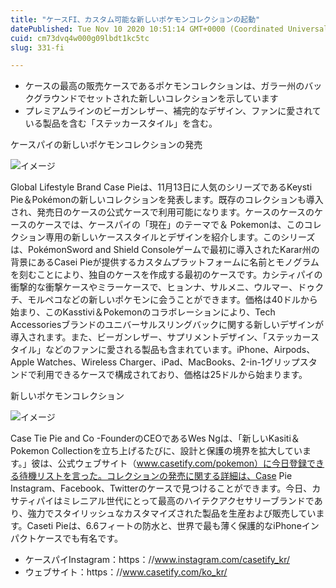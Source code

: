```yaml
---
title: "ケースFI、カスタム可能な新しいポケモンコレクションの起動"
datePublished: Tue Nov 10 2020 10:51:14 GMT+0000 (Coordinated Universal Time)
cuid: cm73dvq4w000g09lbdt1kc5tc
slug: 331-fi

---
```



- ケースの最高の販売ケースであるポケモンコレクションは、ガラー州のバックグラウンドでセットされた新しいコレクションを示しています
- プレミアムラインのビーガンレザー、補完的なデザイン、ファンに愛されている製品を含む「ステッカースタイル」を含む。

ケースパイの新しいポケモンコレクションの発売

![イメージ](https://cdn.hashnode.com/res/hashnode/image/upload/v1739453794672/9ab28b10-0c86-46b8-9959-b1a95281aff3.jpeg)

Global Lifestyle Brand Case Pieは、11月13日に人気のシリーズであるKeysti Pie＆Pokémonの新しいコレクションを発表します。既存のコレクションも導入され、発売日のケースの公式ケースで利用可能になります。ケースのケースのケースのケースでは、ケースパイの「現在」のテーマで＆ Pokemonは、このコレクション専用の新しいケーススタイルとデザインを紹介します。このシリーズは、PokémonSword and Shield Consoleゲームで最初に導入されたKarar州の背景にあるCasei Pieが提供するカスタムプラットフォームに名前とモノグラムを刻むことにより、独自のケースを作成する最初のケースです。カシティパイの衝撃的な衝撃ケースやミラーケースで、ヒョンナ、サルメニ、ウルマー、ドゥクチ、モルペコなどの新しいポケモンに会うことができます。価格は40ドルから始まり、このKasstivi＆Pokemonのコラボレーションにより、Tech Accessoriesブランドのユニバーサルスリングバックに関する新しいデザインが導入されます。また、ビーガンレザー、サプリメントデザイン、「ステッカースタイル」などのファンに愛される製品も含まれています。iPhone、Airpods、Apple Watches、Wireless Charger、iPad、MacBooks、2-in-1グリップスタンドで利用できるケースで構成されており、価格は25ドルから始まります。

新しいポケモンコレクション

![イメージ](https://cdn.hashnode.com/res/hashnode/image/upload/v1739453797605/c687f11d-1355-40bf-972d-a581635dd9d3.jpeg)

Case Tie Pie and Co -FounderのCEOであるWes Ngは、「新しいKasiti＆Pokemon Collectionを立ち上げるたびに、設計と保護の境界を拡大しています。」彼は、公式ウェブサイト（www.casetify.com/pokemon）に今日登録できる待機リストを言った。コレクションの発売に関する詳細は、Case Pie Instagram、Facebook、Twitterのケースで見つけることができます。今日、カサティパイはミレニアル世代にとって最高のハイテクアクセサリーブランドであり、強力でスタイリッシュなカスタマイズされた製品を生産および販売しています。Caseti Pieは、6.6フィートの防水と、世界で最も薄く保護的なiPhoneインパクトケースでも有名です。

- ケースパイInstagram：https：//www.instagram.com/casetify_kr/
- ウェブサイト：https：//www.casetify.com/ko_kr/